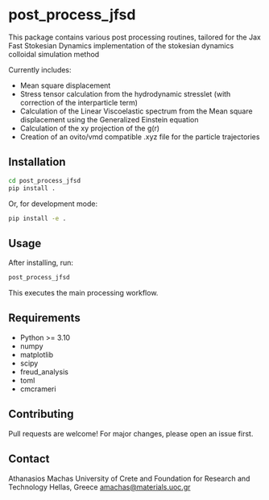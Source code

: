 # post_process_jfsd

This package contains various post processing routines, tailored for the Jax Fast Stokesian Dynamics implementation of the stokesian dynamics colloidal simulation method

Currently includes:
- Mean square displacement
- Stress tensor calculation from the hydrodynamic stresslet (with correction of the interparticle <xF> term)
- Calculation of the Linear Viscoelastic spectrum from the Mean square displacement using the Generalized Einstein equation
- Calculation of the xy projection of the g(r)
- Creation of an ovito/vmd compatible .xyz file for the particle trajectories

## Installation

```bash
cd post_process_jfsd
pip install .
```

Or, for development mode:

```bash
pip install -e .
```

## Usage

After installing, run:

```bash
post_process_jfsd
```

This executes the main processing workflow.

## Requirements

- Python >= 3.10
- numpy
- matplotlib
- scipy
- freud_analysis
- toml
- cmcrameri

## Contributing

Pull requests are welcome! For major changes, please open an issue first.

## Contact
Athanasios Machas
University of Crete and Foundation for Research and Technology Hellas, Greece
amachas@materials.uoc.gr
